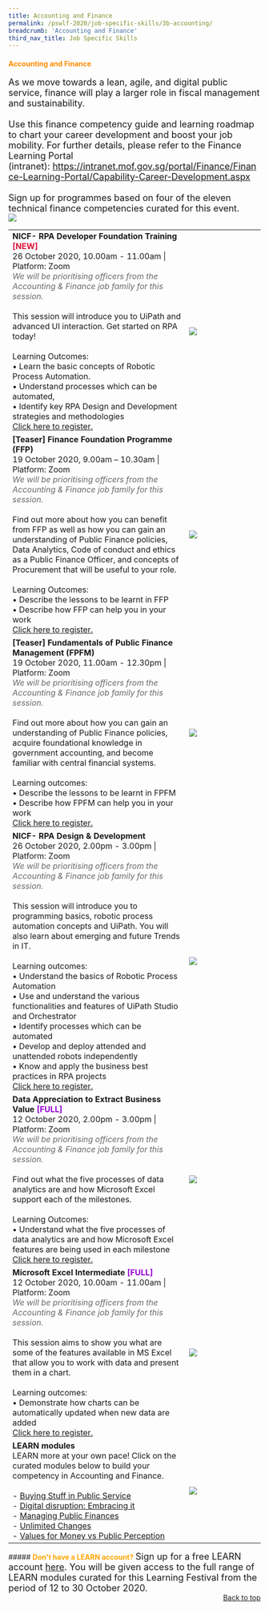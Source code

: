 ```yaml
---
title: Accounting and Finance
permalink: /pswlf-2020/job-specific-skills/3b-accounting/
breadcrumb: 'Accounting and Finance'
third_nav_title: Job Specific Skills
---
```


#### <font color="darkorange"><b>Accounting and Finance</b></font> <a name="accounting"></a>
<font size="4">As we move towards a lean, agile, and digital public service, finance will play a larger role in fiscal management and sustainability.
 <br>
 <br>
Use this finance competency guide and learning roadmap to chart your career development and boost your job mobility. For further details, please refer to the Finance Learning Portal (intranet): https://intranet.mof.gov.sg/portal/Finance/Finance-Learning-Portal/Capability-Career-Development.aspx 
 <br>
 <br>
Sign up for programmes based on four of the eleven technical finance competencies curated for this event.
<br></font>
<img src="/images/FinanceCompetencyMapping.jpeg">
<br>
<table>
       <col width="70%"> 
            <col width="30%">

<tr>		
    <td>
	    <b>NICF- RPA Developer Foundation Training</b> <b><font color="crimson">[NEW]</font></b>
      <br>26 October 2020, 10.00am - 11.00am | Platform: Zoom
	   <br><font color="dimgrey"><i>We will be prioritising officers from the Accounting & Finance job family for this session.</i></font>
      <br>       
      <br>This session will introduce you to UiPath and advanced UI interaction. Get started on RPA today!
      <br>      
      <br>Learning Outcomes:
      <br>• Learn the basic concepts of Robotic Process Automation.
      <br>• Understand processes which can be automated,
      <br>• Identify key RPA Design and Development strategies and methodologies
      <br>
      <a href="https://nicf-rpa-developer-foundation-training.eventbrite.sg">Click here to register.</a> 
    </td>    
	<td>
     <img src="/images/digital3.jpg">
    </td>
</tr>


<tr>
    <td>
      <b>[Teaser] Finance Foundation Programme (FFP)</b>
      <br>19 October 2020, 9.00am – 10.30am | Platform: Zoom
	<br><font color="dimgrey"><i>We will be prioritising officers from the Accounting & Finance job family for this session.</i></font>
      <br>       
      <br>Find out more about how you can benefit from FFP as well as how you can gain an understanding of Public Finance policies, Data Analytics, Code of conduct and ethics as a Public Finance Officer, and concepts of Procurement that will be useful to your role.  
      <br>
      <br>Learning Outcomes:
      <br>• Describe the lessons to be learnt in FFP
      <br>• Describe how FFP can help you in your work
	    <br>
      <a href="https://finance-foundation-programme.eventbrite.sg">Click here to register.</a> 
    </td>    
<td>
     <img src="/images/finance2.jpg">
    </td>
</tr>
<tr>
    <td>
      <b>[Teaser] Fundamentals of Public Finance Management (FPFM)</b>
      <br>19 October 2020, 11.00am - 12.30pm | Platform: Zoom
      <br><font color="dimgrey"><i>We will be prioritising officers from the Accounting & Finance job family for this session.</i></font>
      <br>       
      <br>Find out more about how you can gain an understanding of Public Finance policies, acquire foundational knowledge in government accounting, and become familiar with central financial systems.
      <br>      
      <br>Learning outcomes:
      <br>• Describe the lessons to be learnt in FPFM
      <br>• Describe how FPFM can help you in your work
      <br>
      <a href="https://fundamentals-of-public-finance-management.eventbrite.sg">Click here to register.</a> 
    </td>    
<td>
     <img src="/images/finance1.jpg">
    </td>
</tr>
	<tr>
    <td>
      <b>NICF- RPA Design & Development</b>
      <br>26 October 2020, 2.00pm - 3.00pm | Platform: Zoom
      <br><font color="dimgrey"><i>We will be prioritising officers from the Accounting & Finance job family for this session.</i></font>
      <br>       
      <br>This session will introduce you to programming basics, robotic process automation concepts and UiPath. You will also learn about emerging and future Trends in IT.
      <br>      
      <br>Learning outcomes:
      <br>• Understand the basics of Robotic Process Automation 
      <br>• Use and understand the various functionalities and features of UiPath Studio and Orchestrator 
      <br>• Identify processes which can be automated 
      <br>• Develop and deploy attended and unattended robots independently 
      <br>• Know and apply the business best practices in RPA projects
      <br>
      <a href="https://rpa-design-and-development.eventbrite.sg">Click here to register.</a> 
    </td>    
<td>
     <img src="/images/rpa1.jpg">
    </td>
</tr>	
<tr>		
    <td>
	    <b>Data Appreciation to Extract Business Value</b> <b><font color="darkviolet">[FULL]</font></b>
      <br>12 October 2020, 2.00pm - 3.00pm | Platform: Zoom
	   <br><font color="dimgrey"><i>We will be prioritising officers from the Accounting & Finance job family for this session.</i></font>
      <br>       
      <br>Find out what the five processes of data analytics are and how Microsoft Excel support each of the milestones.
      <br>      
      <br>Learning Outcomes:
      <br>• Understand what the five processes of data analytics are and how Microsoft Excel features are being used in each milestone
      <br>
      <a href="https://data-appreciation-to-extract-business-value.eventbrite.sg">Click here to register.</a> 
    </td>    
	<td>
     <img src="/images/digital5.jpg">
    </td>
</tr>
<tr>
    <td>
      <b>Microsoft Excel Intermediate </b> <b><font color="darkviolet">[FULL]</font></b>
      <br>12 October 2020, 10.00am - 11.00am | Platform: Zoom
      <br><font color="dimgrey"><i>We will be prioritising officers from the Accounting & Finance job family for this session.</i></font>
      <br>       
      <br>This session aims to show you what are some of the features available in MS Excel that allow you to work with data and present them in a chart.
      <br>      
      <br>Learning outcomes:
      <br>• Demonstrate how charts can be automatically updated when new data are added
      <br>
      <a href="https://microsoft-excel-intermediate.eventbrite.sg">Click here to register.</a> 
    </td>    
<td>
     <img src="/images/excel1.jpg">
    </td>
</tr>	
<tr> 
    <td>	     
      <b>LEARN modules</b>
      <br>LEARN more at your own pace! Click on the curated modules below to build your competency in Accounting and Finance.
	<br><br>
- <a href="https://www.learn.gov.sg/dlp/student/course/380">Buying Stuff in Public Service</a><br>
- <a href="https://www.learn.gov.sg/dlp/student/course/21241">Digital disruption: Embracing it </a><br>
- <a href="https://www.learn.gov.sg/dlp/student/course/382">Managing Public Finances</a><br>			 
- <a href="https://www.learn.gov.sg/dlp/student/course/134224">Unlimited Changes</a><br>
- <a href="https://www.learn.gov.sg/dlp/student/course/134234">Values for Money vs Public Perception</a><br>			
    </td>
	<td>
     <img src="/images/learnlogowhitebg.jpg">
    </td>
</tr>
</table>
##### <font color="orange"><b>Don't have a LEARN account?</b></font>
<font size="4.5">Sign up for a free LEARN account <a href="https://go.gov.sg/lv4xad">here</a>. You will be given access to the full range of LEARN modules curated for this Learning Festival from the period of 12 to 30 October 2020.</font>
<br>
<div style="text-align: right"><a href="#top">Back to top</a></div>

